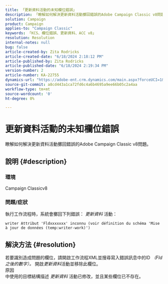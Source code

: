 ```yaml
---
title: 「更新資料活動的未知欄位錯誤」
description: 「瞭解如何解決更新資料活動擲回錯誤的Adobe Campaign Classic v8問題。」
solution: Campaign
product: Campaign
applies-to: "Campaign Classic"
keywords: 「KCS、欄位錯誤、更新資料、ACC v8」
resolution: Resolution
internal-notes: null
bug: false
article-created-by: Zita Rodricks
article-created-date: "6/18/2024 2:18:12 PM"
article-published-by: Zita Rodricks
article-published-date: "6/18/2024 2:19:34 PM"
version-number: 2
article-number: KA-22755
dynamics-url: "https://adobe-ent.crm.dynamics.com/main.aspx?forceUCI=1&pagetype=entityrecord&etn=knowledgearticle&id=7bbb6397-7d2d-ef11-840a-002248084fbb"
source-git-commit: a8cd443a1ca72fd6c4a6b4695a9ee66b05c2a4aa
workflow-type: tm+mt
source-wordcount: '0'
ht-degree: 0%

---
```


# 更新資料活動的未知欄位錯誤


瞭解如何解決更新資料活動擲回錯誤的Adobe Campaign Classic v8問題。

## 說明 {#description}


### 環境

Campaign Classicv8

### 問題/症狀

執行工作流程時，系統會擲回下列錯誤： *更新資料* 活動：

`writer Attribut 'Fldxxxxxxx' inconnu (voir définition du schéma 'Mise à jour de données (temp:writer-work)')`


## 解決方法 {#resolution}


若要識別造成問題的欄位，請開啟工作流程XML並搜尋寫入錯誤訊息中的ID *（FId之後的數字）。* 開啟&#x200B;*更新資料*活動並移除此欄位。
<br>原因<br>
中使用的目標結構描述 *更新資料* 活動已修改，並且某些欄位已不存在。
